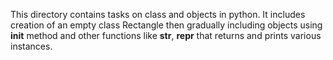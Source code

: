 This directory contains tasks on class and objects in python. It includes creation of an empty class Rectangle then gradually including objects using __init__ method and other functions like __str__, __repr__ that returns and prints various instances.
